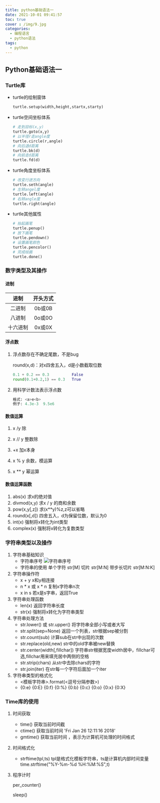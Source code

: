 ```yaml
---
title: python基础语法一
date: 2021-10-01 09:41:57
toc: true
cover : /img/9.jpg
categories: 
  - 编程语言
  - python语法
tags: 
  - python
---
```


## Python基础语法一

### Turtle库

* turtle的绘制窗体

  ```python
  turtle.setup(width,height,startx,starty)
  ```

* turtle空间坐标体系

  ```python
  # 走到目标(x,y)
  turtle.goto(x,y)
  # 以半径r走angle度
  turtle.circle(r,angle)
  # 向后退d距离
  turtle.bk(d)
  # 向前走d距离
  turtle.fd(d)
  ```
  
* turtle角度坐标体系

  ```python
  # 改变行进方向
  turtle.seth(angle)
  # 左转angel度
  turtle.left(angle)
  # 右转angle度
  turtle.right(angle)
  ```
  
* turtle其他属性

  ```python
  # 抬起画笔
  turtle.penup()
  # 放下画笔
  turtle.pendown()
  # 设置画笔颜色
  turtle.pencolor()
  # 完成绘画
  turtle.done()
  ```
### 数字类型及其操作

#### 进制

|   进制   | 开头方式 |
| :------: | :------: |
|  二进制  |  0b或0B  |
|  八进制  |  0o或0O  |
| 十六进制 |  0x或0X  |

#### 浮点数

1. 浮点数存在不确定尾数，不是bug

   round(x,d)：对x四舍五入，d是小数截取位数

   ```python
   0.1 + 0.2 == 0.3          False
   round(0.1+0.2,1) == 0.3   True
   ```
   
2. 用科学计数法表示浮点数

   ```python
   格式: <a>e<b>
   例子: 4.3e-3  9.5e6
   ```

#### 数值运算

1. x /y       除

2. x // y     整数除 

3. +x         加x本身

4. x % y    余数，模运算

5. x ** y    幂运算

#### 数值运算函数

1. abs(x)                                                                    求x的绝对值
2. divmod(x,y)                                                           求x / y 的商和余数
3. pow(x,y[,z])                                                           求(x**y)%z,z可以省略
4. round(x[,d])                                                           四舍五入，d为保留位数，默认为0
5. int(x)                                                                      强制将x转化为int类型
6. complex(x)                                                            强制将x转化为复数类型

### 字符串类型以及操作

1. 字符串基础知识
   * 字符串序号
     ![字符串序号](/img/python1.png)
   * 字符串的使用
     单个字符            str[M]
     切片                   str[M:N]
     带步长切片        str[M:N:K]
2. 字符串操作符
   * x + y                   x和y相连接
   * n * x 或 x * n     复制x字符串n次
   * x in s                 若x是s字串，返回True
3. 字符串处理函数
   * len(x)                 返回字符串长度
   * str(x)                  强制将x转化为字符串类型
4. 字符串处理方法
   * str.lower() 或 str.upper()     将字符串全部小写或者大写
   * str.split(sep=None)             返回一个列表，str根据sep被分割
   * str.count(sub)                     计算sub在str中出现的次数
   * str.replace(old,new)            str中的old字串被new替换 
   * str.center(width[,fillchar])     字符串str根据宽度width居中，fillchar可选,fillchar用来填充居中两侧的空格
   * str.strip(chars)                      从str中去除chars的字符
   * str.join(iter)                           在str每一个字符后面加一个iter 
5. 字符串类型的格式化
   * <模板字符串>.format(<逗号分隔参数>)
   * {0:e}  {0:E}  {0:f}  {0:%}  {0:b}  {0:c}  {0:o}   {0:x}  {0:X}

### Time库的使用
1. 时间获取
   * time()                       获取当前时间截
   * ctime()                     获取当前时间   'Fri Jan 26 12:11:16 2018'
   * gmtime()                  获取当前时间 ，表示为计算机可处理的时间格式
2. 时间格式化
   * strftime(tpl,ts)          tpl是格式化模板字符串，ts是计算机内部时间变量      time.strftime("%Y-%m-%d %H:%M:%S",t)

3. 程序计时

   per_counter()

   sleep()


